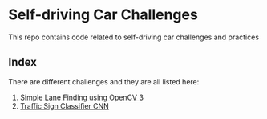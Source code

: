 # Self-driving Car Challenges
This repo contains code related to self-driving car challenges and practices

## Index
There are different challenges and they are all listed here:
1.  [Simple Lane Finding using OpenCV 3](./LaneFinding/LaneFindingAlgorithmDescription.md)
2.  [Traffic Sign Classifier CNN](./TrafficSignClassifier/TrafficSignClassifier_Description.md)